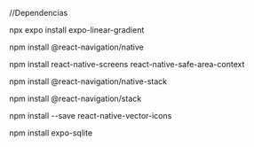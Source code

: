//Dependencias

npx expo install expo-linear-gradient

npm install @react-navigation/native

npm install react-native-screens react-native-safe-area-context

npm install @react-navigation/native-stack

npm install @react-navigation/stack

npm install --save react-native-vector-icons

npm install expo-sqlite